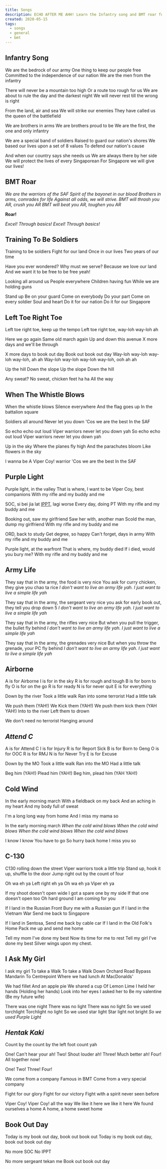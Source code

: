 ```yaml
---
title: Songs
description: ECHO AFTER ME AHH! Learn the Infantry song and BMT roar for your POP
created: 2020-05-15
tags:
  - songs
  - general
  - bmt
---
```


## Infantry Song

We are the bedrock of our army
One thing to keep our people free
Committed to the independence of our nation
We are the men from the infantry

There will never be a mountain too high
Or a route too rough for us
We are about to rule the day and the darkest night
We will never rest till the wrong is right

From the land, air and sea
We will strike our enemies
They have called us the queen of the battlefield

We are brothers in arms
We are brothers proud to be
We are the first, the one and only infantry

We are a special band of soldiers
Raised to guard our nation's shores
We based our lives upon a set of 8 values
To defend our nation's cause

And when our country says she needs us
We are always there by her side
We will protect the lives of every Singaporean
For Singapore we will give our lives!

## BMT Roar

_We are the warriors of the SAF_
_Spirit of the bayonet in our blood_
_Brothers in arms, comrades for life_
_Against all odds, we will strive._
_BMT will thrash you AR, crush you AR_
_BMT will beat you AR, toughen you AR_

**Roar!**

_Excel! Through basics!_
_Excel! Through basics!_

## Training To Be Soldiers

Training to be soldiers
Fight for our land
Once in our lives
Two years of our time

Have you ever wondered?
Why must we serve?
Because we love our land
And we want it to be free to be free yeah!

Looking all around us
People everywhere
Children having fun
While we are holding guns

Stand up
Be on your guard
Come on everybody
Do your part
Come on every soldier
Soul and heart
Do it for our nation
Do it for our Singapore

<div style="margin-top: 1rem">
  <AdWrapper />
</div>

## Left Toe Right Toe

Left toe right toe, keep up the tempo
Left toe right toe, way-loh way-loh ah

Here we go again
Same old march again
Up and down this avenue
X more days and we'll be through

X more days to book out day
Book out book out day
Way-loh way-loh way-loh way-loh, ah ah
Way-loh way-loh way-loh way-loh, ooh ah ah

Up the hill
Down the slope
Up the slope
Down the hill

Any sweat?
No sweat, chicken feet ha ha
All the way

## When The Whistle Blows

When the whistle blows
Silence everywhere
And the flag goes up
In the battalion square

Soldiers all around
Never let you down
'Cos we are the best
In the SAF

So echo echo out loud
Viper warriors never let you down yah
So echo echo out loud
Viper warriors never let you down yah

Up in the sky
Where the planes fly high
And the parachutes bloom
Like flowers in the sky

I wanna be
A Viper Coy! warrior
'Cos we are the best
In the SAF

## Purple Light

Purple light, in the valley
That is where, I want to be
Viper Coy, best companions
With my rifle and my buddy and me

SOC, si bei jia lat
[IPPT](/ippt), lagi worse
Every day, doing PT
With my rifle and my buddy and me

Booking out, saw my girlfriend
Saw her with, another man
Scold the man, dump my girlfriend
With my rifle and my buddy and me

ORD, back to study
Get degree, so happy
Can't forget, days in army
With my rifle and my buddy and me

Purple light, at the warfront
That is where, my buddy died
If i died, would you bury me?
With my rifle and my buddy and me

## Army Life

They say that in the army, the food is very nice
You ask for curry chicken, they give you chao ta rice
_I don't want to live an army life yah._
_I just want to live a simple life yah_

They say that in the army, the sergeant very nice
you ask for early book out, they tell you drop down 5
_I don't want to live an army life yah._
_I just want to live a simple life yah_

They say that in the army, the rifles very nice
But when you pull the trigger, the bullet fly behind
_I don't want to live an army life yah._
_I just want to live a simple life yah_

They say that in the army, the grenades very nice
But when you throw the grenade, your PC fly behind
_I don't want to live an army life yah._
_I just want to live a simple life yah_

## Airborne

A is for Airborne
I is for in the sky
R is for rough and tough
B is for born to fly
O is for on the go
R is for ready
N is for never quit
E is for everything

Down by the river
Took a little walk
Ran into some terrorist
Had a little talk

We push them (YAH!)
We Kick them (YAH!)
We push them kick them (YAH YAH!)
Into to the river
Left them to drown

We don't need no terrorist
Hanging around

<div style="margin-top: 1rem">
  <AdWrapper />
</div>

## _Attend C_

A is for Attend C
I is for Injury
R is for Report Sick
B is for Born to Geng
O is for OOC
R is for RMJ
N is for Never Try
E is for Excuse

Down by the MO
Took a little walk
Ran into the MO
Had a little talk

Beg him (YAH!)
Plead him (YAH!)
Beg him, plead him (YAH YAH!)

## Cold Wind

In the early morning march
With a fieldback on my back
And an aching in my heart
And my body full of sweat

I'm a long long way from home
And I miss my mama so

In the early morning march
_When the cold wind blows_
_When the cold wind blows_
_When the cold wind blows_
_When the cold wind blows_

I know I know
You have to go
So hurry back home
I miss you so

## C-130

C130 rolling down the street
Viper warriors took a little trip
Stand up, hook it up, shuffle to the door
Jump right out by the count of four

Oh wa eh ya
Left right eh ya
Oh wa eh ya
Viper eh ya

If my shoot doesn't open wide
I got a spare one by my side
If that one doesn't open too
Oh hard ground I am coming for you

If I land in the Russian Front
Bury me with a Russian gun
If I land in the Vietnam War
Send me back to Singapore

If I land in Sentosa,
Send me back by cable car
If I land in the Old Folk's Home
Pack me up and send me home

Tell my mom I've done my best
Now its time for me to rest
Tell my girl I've done my best
Silver wings upon my chest.

## I Ask My Girl

I ask my girl
To take a Walk
To take a Walk
Down Orchard Road
Bypass Mandarin
To Centrepoint
Where we had lunch
At MacDonalds'

We had fillet
And an apple pie
We shared a cup
Of Lemon Lime
I held her hands (Holding her hands)
Look into her eyes
I asked her to
Be my valentine (Be my future wife)

There was one night
There was no light
There was no light
So we used torchlight
Torchlight no light
So we used star light
Star light not bright
_So we used Purple Light_

## _Hentak Kaki_

Count by the count by the left foot count yah

One! Can't hear your ah!
Two! Shout louder ah!
Three! Much better ah!
Four! All together now!

One! Two! Three! Four!

We come from a company
Famous in BMT
Come from a very special company

Fight for our glory
Fight for our victory
Fight with a spirit never seen before

Viper Coy! Viper Coy! all the way
We like it here we like it here
We found ourselves a home
A home, a home sweet home

## Book Out Day

Today is my book out day, book out book out
Today is my book out day, book out book out day

No more SOC
No IPPT

No more sergeant tekan me
Book out book out day
